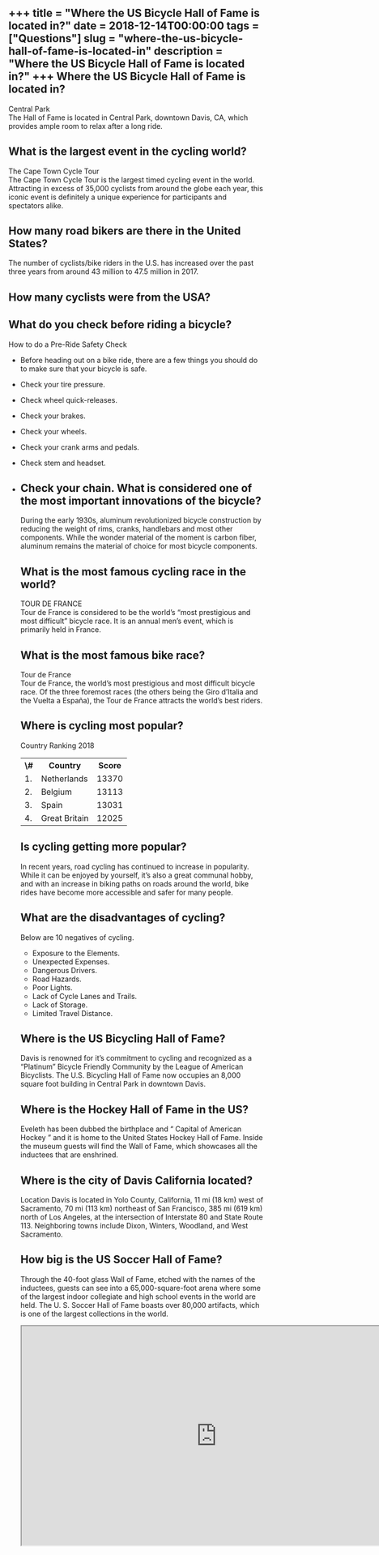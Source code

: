 +++
title = "Where the US Bicycle Hall of Fame is located in?"
date = 2018-12-14T00:00:00
tags = ["Questions"]
slug = "where-the-us-bicycle-hall-of-fame-is-located-in"
description = "Where the US Bicycle Hall of Fame is located in?"
+++
Where the US Bicycle Hall of Fame is located in?
------------------------------------------------

Central Park  
The Hall of Fame is located in Central Park, downtown Davis, CA, which provides ample room to relax after a long ride.

What is the largest event in the cycling world?
-----------------------------------------------

The Cape Town Cycle Tour  
The Cape Town Cycle Tour is the largest timed cycling event in the world. Attracting in excess of 35,000 cyclists from around the globe each year, this iconic event is definitely a unique experience for participants and spectators alike.

How many road bikers are there in the United States?
----------------------------------------------------

The number of cyclists/bike riders in the U.S. has increased over the past three years from around 43 million to 47.5 million in 2017.

How many cyclists were from the USA?
------------------------------------

What do you check before riding a bicycle?
------------------------------------------

How to do a Pre-Ride Safety Check

- Before heading out on a bike ride, there are a few things you should do to make sure that your bicycle is safe.
- Check your tire pressure.
- Check wheel quick-releases.
- Check your brakes.
- Check your wheels.
- Check your crank arms and pedals.
- Check stem and headset.
- Check your chain. What is considered one of the most important innovations of the bicycle?
    ------------------------------------------------------------------------
    
    During the early 1930s, aluminum revolutionized bicycle construction by reducing the weight of rims, cranks, handlebars and most other components. While the wonder material of the moment is carbon fiber, aluminum remains the material of choice for most bicycle components.
    
    What is the most famous cycling race in the world?
    --------------------------------------------------
    
    TOUR DE FRANCE  
    Tour de France is considered to be the world’s “most prestigious and most difficult” bicycle race. It is an annual men’s event, which is primarily held in France.
    
    What is the most famous bike race?
    ----------------------------------
    
    Tour de France  
    Tour de France, the world’s most prestigious and most difficult bicycle race. Of the three foremost races (the others being the Giro d’Italia and the Vuelta a España), the Tour de France attracts the world’s best riders.
    
    Where is cycling most popular?
    ------------------------------
    
    Country Ranking 2018
    
    <table><tr><th>\#</th><th>Country</th><th>Score</th></tr><tr><td>1.</td><td>Netherlands</td><td>13370</td></tr><tr><td>2.</td><td>Belgium</td><td>13113</td></tr><tr><td>3.</td><td>Spain</td><td>13031</td></tr><tr><td>4.</td><td>Great Britain</td><td>12025</td></tr></table>
    
    Is cycling getting more popular?
    --------------------------------
    
    In recent years, road cycling has continued to increase in popularity. While it can be enjoyed by yourself, it’s also a great communal hobby, and with an increase in biking paths on roads around the world, bike rides have become more accessible and safer for many people.
    
    What are the disadvantages of cycling?
    --------------------------------------
    
    Below are 10 negatives of cycling.
    
    
    - Exposure to the Elements.
    - Unexpected Expenses.
    - Dangerous Drivers.
    - Road Hazards.
    - Poor Lights.
    - Lack of Cycle Lanes and Trails.
    - Lack of Storage.
    - Limited Travel Distance.
    
    Where is the US Bicycling Hall of Fame?
    ---------------------------------------
    
    Davis is renowned for it’s commitment to cycling and recognized as a “Platinum” Bicycle Friendly Community by the League of American Bicyclists. The U.S. Bicycling Hall of Fame now occupies an 8,000 square foot building in Central Park in downtown Davis.
    
    Where is the Hockey Hall of Fame in the US?
    -------------------------------------------
    
    Eveleth has been dubbed the birthplace and “ Capital of American Hockey ” and it is home to the United States Hockey Hall of Fame. Inside the museum guests will find the Wall of Fame, which showcases all the inductees that are enshrined.
    
    Where is the city of Davis California located?
    ----------------------------------------------
    
    Location Davis is located in Yolo County, California, 11 mi (18 km) west of Sacramento, 70 mi (113 km) northeast of San Francisco, 385 mi (619 km) north of Los Angeles, at the intersection of Interstate 80 and State Route 113. Neighboring towns include Dixon, Winters, Woodland, and West Sacramento.
    
    How big is the US Soccer Hall of Fame?
    --------------------------------------
    
    Through the 40-foot glass Wall of Fame, etched with the names of the inductees, guests can see into a 65,000-square-foot arena where some of the largest indoor collegiate and high school events in the world are held. The U. S. Soccer Hall of Fame boasts over 80,000 artifacts, which is one of the largest collections in the world.
    
    <iframe allow="accelerometer; autoplay; clipboard-write; encrypted-media; gyroscope; picture-in-picture" allowfullscreen="" class="__youtube_prefs__  epyt-is-override  no-lazyload" data-no-lazy="1" data-origheight="433" data-origwidth="770" data-skipgform_ajax_framebjll="" height="433" id="_ytid_55350" loading="lazy" src="https://www.youtube.com/embed/AYxCkkkoJFo?enablejsapi=1&autoplay=0&cc_load_policy=0&cc_lang_pref=&iv_load_policy=1&loop=0&modestbranding=0&rel=1&fs=1&playsinline=0&autohide=2&theme=dark&color=red&controls=1&" title="YouTube player" width="770"></iframe>